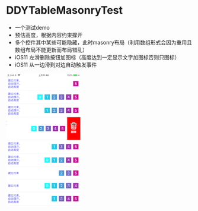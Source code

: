 # DDYTableMasonryTest

* 一个测试demo
* 预估高度，根据内容约束撑开
* 多个控件其中某些可能隐藏，此时masonry布局（利用数组形式会因为重用且数组布局不能更新而布局错乱）
* iOS11 左滑删除按钮加图标（高度达到一定显示文字加图标否则只图标）
* iOS11 从一边滑到对边自动触发事件

![DDYTableMasonryTest.png](https://github.com/starainDou/DDYDemoImage/blob/master/DDYTableMasonryTest.png)
